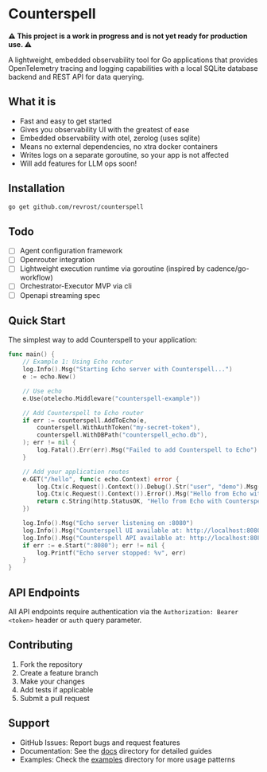 # Counterspell

**⚠️ This project is a work in progress and is not yet ready for production use. ⚠️**

A lightweight, embedded observability tool for Go applications that provides OpenTelemetry tracing and logging capabilities with a local SQLite database backend and REST API for data querying.

## What it is

- Fast and easy to get started
- Gives you observability UI with the greatest of ease
- Embedded observability with otel, zerolog (uses sqlite)
- Means no external dependencies, no xtra docker containers
- Writes logs on a separate goroutine, so your app is not affected
- Will add features for LLM ops soon!

## Installation

```bash
go get github.com/revrost/counterspell
```

## Todo

- [ ] Agent configuration framework
- [ ] Openrouter integration
- [ ] Lightweight execution runtime via goroutine (inspired by cadence/go-workflow)
- [ ] Orchestrator-Executor MVP via cli
- [ ] Openapi streaming spec

## Quick Start

The simplest way to add Counterspell to your application:

```go
func main() {
	// Example 1: Using Echo router
	log.Info().Msg("Starting Echo server with Counterspell...")
	e := echo.New()

	// Use echo
	e.Use(otelecho.Middleware("counterspell-example"))

	// Add Counterspell to Echo router
	if err := counterspell.AddToEcho(e,
		counterspell.WithAuthToken("my-secret-token"),
		counterspell.WithDBPath("counterspell_echo.db"),
	); err != nil {
		log.Fatal().Err(err).Msg("Failed to add Counterspell to Echo")
	}

	// Add your application routes
	e.GET("/hello", func(c echo.Context) error {
		log.Ctx(c.Request().Context()).Debug().Str("user", "demo").Msg("Hello from Echo with Counterspell!")
		log.Ctx(c.Request().Context()).Error().Msg("Hello from Echo with Counterspell!")
		return c.String(http.StatusOK, "Hello from Echo with Counterspell!")
	})

	log.Info().Msg("Echo server listening on :8080")
	log.Info().Msg("Counterspell UI available at: http://localhost:8080/counterspell/health")
	log.Info().Msg("Counterspell API available at: http://localhost:8080/counterspell/api/logs?secret=my-secret-token")
	if err := e.Start(":8080"); err != nil {
		log.Printf("Echo server stopped: %v", err)
	}
}
```

## API Endpoints

All API endpoints require authentication via the `Authorization: Bearer <token>` header or `auth` query parameter.


## Contributing

1. Fork the repository
2. Create a feature branch
3. Make your changes
4. Add tests if applicable
5. Submit a pull request

## Support

- GitHub Issues: Report bugs and request features
- Documentation: See the [docs](./docs) directory for detailed guides
- Examples: Check the [examples](./examples) directory for more usage patterns
